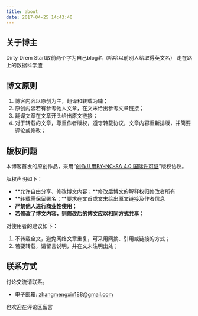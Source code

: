 ```yaml
---
title: about
date: 2017-04-25 14:43:40
---
```

## 关于博主
Dirty Drem Start取前两个字为自己blog名（哈哈以前别人给取得英文名）
走在路上的数据科学渣



## 博文原则

1. 博客内容以原创为主，翻译和转载为辅；
2. 原创内容若有参考他人文章，在文末给出参考文章链接；
3. 翻译文章在文章开头给出原文链接；
4. 对于转载的文章，尊重作者版权，遵守转载协议，文章内容重新排版，并简要评论或修改；

## 版权问题

本博客首发的原创作品，采用“[创作共用BY-NC-SA 4.0 国际许可证](http://creativecommons.org/licenses/by-nc-sa/4.0/deed.en)”版权协议。

版权声明如下：

- **允许自由分享、修改博文内容；**修改后博文的解释权归修改者所有
- **转载需保留署名；**要求在文首或文末给出原文链接及作者信息
- **严禁他人进行商业性使用；**
- **若修改了博文内容，则修改后的博文应以相同方式共享；**

对使用者的建议如下：

1. 不转载全文，避免网络文章重复，可采用网摘、引用或链接的方式；
2. 若要转载，请留言说明，并在文末注明出处；

## 联系方式

讨论交流请联系。

- 电子邮箱: [zhangmengxin188@gmail.com](mailto:zhangmengxin188@gmail.com)

也欢迎在评论区留言